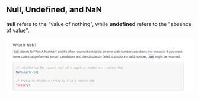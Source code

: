 ## Null, Undefined, and NaN

**null** refers to the "value of nothing", while **undefined** refers to the "absence of value".

![](image/NaN.PNG)
